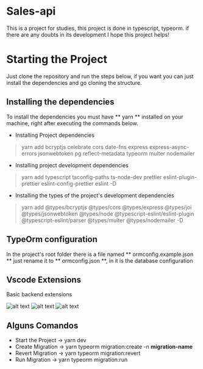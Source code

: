 # Sales-api

This is a project for studies, this project is done in typescript, typeorm. if there are any doubts in its development I hope this project helps!


# Starting the Project

Just clone the repository and run the steps below, if you want you can just install the dependencies and go cloning the structure.

## Installing the dependencies

To install the dependencies you must have ** yarn ** installed on your machine, right after executing the commands below.

- Installing Project dependencies

> yarn add bcryptjs celebrate cors date-fns express express-async-errors jsonwebtoken pg reflect-metadata typeorm multer nodemailer

- Installing project development dependencies

>yarn add typescript tsconfig-paths ts-node-dev prettier eslint-plugin-prettier eslint-config-prettier eslint -D

- Installing the types of the project's development dependencies

>yarn add @types/bcryptjs @types/cors @types/express @types/joi @types/jsonwebtoken @types/node @typescript-eslint/eslint-plugin @typescript-eslint/parser @types/multer @types/nodemailer -D

## TypeOrm configuration

In the project's root folder there is a file named ** ormconfig.example.json ** just rename it to ** ormconfig.json **, in it is the database configuration

## Vscode Extensions

Basic backend extensions

![alt text](https://i.imgur.com/CMD5W0O.png)
![alt text](https://i.imgur.com/tjPGWmL.png)
![alt text](https://i.imgur.com/IEM5n8p.png)

## Alguns Comandos

- Start the Project
-> yarn dev
- Create Migration
-> yarn typeorm migration:create -n **migration-name**
- Revert Migration
-> yarn typeorm migration:revert
- Run Migration
-> yarn typeorm migration:run
